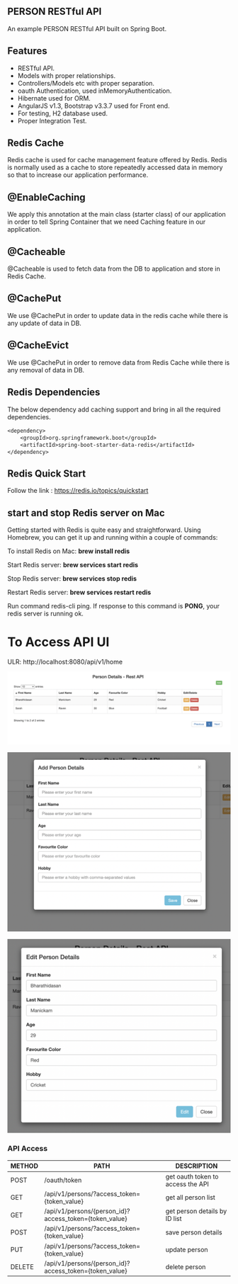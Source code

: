 ## PERSON RESTful API

An example PERSON RESTful API built on Spring Boot.

## Features

- RESTful API.
- Models with proper relationships.
- Controllers/Models etc with proper separation.
- oauth Authentication, used inMemoryAuthentication.
- Hibernate used for ORM.
- AngularJS v1.3, Bootstrap v3.3.7 used for Front end.
- For testing, H2 database used.
- Proper Integration Test.

## Redis Cache

Redis cache is used for cache management feature offered by Redis. Redis is normally used as a cache to store repeatedly accessed data in memory so that to increase our application performance. 

##  @EnableCaching 
We apply this annotation at the main class (starter class) of our application in order to tell Spring Container that we need Caching feature in our application.

## @Cacheable 
@Cacheable is used to fetch data from the DB to application and store in Redis Cache.

##  @CachePut 
We use @CachePut in order to update data in the redis cache while there is any update of data in DB.

##  @CacheEvict 
We use @CachePut in order to remove data from Redis Cache while there is any removal of data in DB.

## Redis Dependencies

The below dependency add caching support and bring in all the required dependencies.

 	<dependency>
		<groupId>org.springframework.boot</groupId>
		<artifactId>spring-boot-starter-data-redis</artifactId>
	</dependency>

## Redis Quick Start

Follow the link : https://redis.io/topics/quickstart

## start and stop Redis server on Mac

Getting started with Redis is quite easy and straightforward. Using Homebrew, you can get it up and running within a couple of commands:

To install Redis on Mac: 
    <strong>brew install redis</strong>

Start Redis server: 
    <strong>brew services start redis</strong>

Stop Redis server: 
    <strong>brew services stop redis</strong>

Restart Redis server: 
    <strong>brew services restart redis</strong>

Run command redis-cli ping. If response to this command is <strong>PONG</strong>, your redis server is running ok.

# To Access API UI

ULR: http://localhost:8080/api/v1/home

![Home Page](https://github.com/Bharathidasan-tech/RESTfulAPI-springboot-person-api/blob/main/documents/screens/screen_1.png)

![Add Person Details](https://github.com/Bharathidasan-tech/RESTfulAPI-springboot-person-api/blob/main/documents/screens/screen_2.png)

![Update Person Details](https://github.com/Bharathidasan-tech/RESTfulAPI-springboot-person-api/blob/main/documents/screens/screen_3.png)

### API Access

METHOD | PATH                                                   | DESCRIPTION 
-------|--------------------------------------------------------|------------
POST   | /oauth/token                                           | get oauth token to access the API
GET    | /api/v1/persons/?access_token={token_value}            | get all person list
GET    | /api/v1/persons/{person_id}?access_token={token_value} | get person details by ID list
POST   | /api/v1/persons/?access_token={token_value}            | save person details 
PUT    | /api/v1/persons/?access_token={token_value}            | update person
DELETE | /api/v1/persons/{person_id}?access_token={token_value} | delete person
